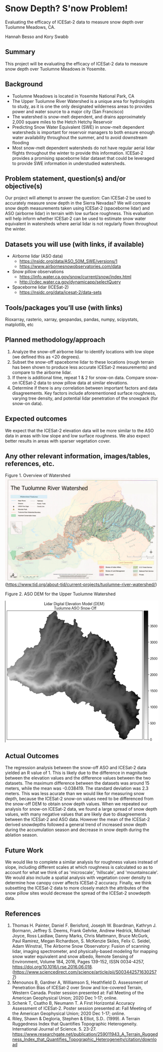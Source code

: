 # Snow Depth? S'now Problem!
Evaluating the efficacy of ICESat-2 data to measure snow depth over Tuolumne Meadows, CA.

Hannah Besso and Kory Swabb 

## Summary
This project will be evaluating the efficacy of ICESat-2 data to measure snow depth over Tuolumne Meadows in Yosemite.

## Background
* Tuolumne Meadows is located in Yosemite National Park, CA
* The Upper Tuolumne River Watershed is a unique area for hydrologists to study, as it is one the only designated wilderness areas to provides power and water source to a major city (San Francisco)
* The watershed is snow-melt dependent, and drains approximately 2,000 square miles to the Hetch Hetchy Reservoir
* Predicting Snow Water Equivalent (SWE) in snow-melt dependent watersheds is important for reservoir managers to both ensure enough water availability throughout the summer, and to avoid downstream flooding
* Most snow-melt dependent watersheds do not have regular aerial lidar flights throughout the winter to provide this information. ICESat-2 provides a promising spaceborne lidar dataset that could be leveraged to provide SWE information in understudied watersheds.

## Problem statement, question(s) and/or objective(s)
Our project will attempt to answer the question: Can ICESat-2 be used to accurately measure snow depth in the Sierra Nevadas? We will compare snow depth measurements taken using ICESat-2 (spaceborne lidar) and ASO (airborne lidar) in terrain with low surface roughness. This evaluation will help inform whether ICESat-2 can be used to estimate snow water equivalent in watersheds where aerial lidar is not regularly flown throughout the winter.

## Datasets you will use (with links, if available)
* Airborne lidar (ASO data)
   * https://nsidc.org/data/ASO_50M_SWE/versions/1
   * https://www.airbornesnowobservatories.com/data
* Snow pillow observations
   * https://info.water.ca.gov/snow/current/snow/index.html
   * http://cdec.water.ca.gov/dynamicapp/selectQuery
* Spaceborne lidar (ICESat-2)
   * https://nsidc.org/data/icesat-2/data-sets

## Tools/packages you’ll use (with links)
Rioxarray, rasterio, xarray, geopandas, pandas, numpy, scipystats, matplotlib, etc

## Planned methodology/approach
1. Analyze the snow-off airborne lidar to identify locations with low slope (we defined this as <20 degrees). 
2. Subset the snow-off spaceborne lidar to these locations (rough terrain has been shown to produce less accurate ICESat-2 measurements) and compare to the airborne lidar. 
3. If there is additional time, repeat 1 & 2 for snow-on data. Compare snow-on ICESat-2 data to snow pillow data at similar elevations.
5. Determine if there is any correlation between important factors and data disagreements. Key factors include aforementioned surface roughness, varying tree density, and potential lidar penetration of the snowpack (for snow-on data).

## Expected outcomes
We expect that the ICESat-2 elevation data will be more similar to the ASO data in areas with low slope and low surface roughness. We also expect better results in areas with sparser vegetation cover.

## Any other relevant information, images/tables, references, etc.

Figure 1. Overview of Watershed
![alt text](https://github.com/UW-GDA/ICESat-2_Snowdepth/blob/main/tuolumne-river-watershed.jpg)
(https://www.tid.org/about-tid/current-projects/tuolumne-river-watershed/)

Figure 2. ASO DEM for the Upper Tuolumne Watershed

![alt text](https://github.com/UW-GDA/ICESat-2_Snowdepth/blob/main/ASO_SnowOff.png)

## Actual Outcomes
The regression analysis between the snow-off ASO and ICESat-2 data yielded an R value of 1. This is likely due to the difference in magnitude between the elevation values and the difference values between the two datasets. The maximum difference between the datasets was around 15 meters, while the mean was -0.038419. The standard deviation was 2.3 meters. This was less acurate than we would like for measuring snow depth, because the ICESat-2 snow-on values need to be differenced from the snow-off DEM to obtain snow depth values. When we repeated our analysis for snow-on ICESat-2 data, we found a large spread of snow depth values, with many negative values that are likely due to disagreements between the ICESat-2 and ASO data. However the mean of the ICESat-2 derived snowdepths followed a general trend of increased snow depth during the accumulation season and decrease in snow depth during the ablation season.

## Future Work

We would like to complete a similar analysis for roughness values instead of slope, including different scales at which roughness is calculated so as to account for what we think of as 'microscale', 'hillscale', and 'mountainscale'. We would also include a spatial analysis with vegetation cover density to determine how canopy cover affects ICESat-2 accuracy. Finally, we think subsetting the ICESat-2 data to more closely match the attributes of the snow pillow sites would decrease the spread of the ICESat-2 snowdepth data.

## References
1. Thomas H. Painter, Daniel F. Berisford, Joseph W. Boardman, Kathryn J. Bormann, Jeffrey S. Deems, Frank Gehrke, Andrew Hedrick, Michael Joyce, Ross Laidlaw, Danny Marks, Chris Mattmann, Bruce McGurk, Paul Ramirez, Megan Richardson, S. McKenzie Skiles, Felix C. Seidel, Adam Winstral, The Airborne Snow Observatory: Fusion of scanning lidar, imaging spectrometer, and physically-based modeling for mapping snow water equivalent and snow albedo, Remote Sensing of Environment, Volume 184, 2016, Pages 139-152, ISSN 0034-4257, https://doi.org/10.1016/j.rse.2016.06.018. (https://www.sciencedirect.com/science/article/pii/S0034425716302577)
2. Menounos B, Gardner A, Williamson S, Heathfield D. Assessment of Penetration Bias of ICESat-2 over Snow and Ice-covered Terrain, Western Canada. Poster session presented at: Fall Meeting of the American Geophysical Union; 2020 Dec 1-17; online.
3. Schenk T, Csatho B, Neumann T. A First Horizontal Accuracy Assessment of ICESat-2. Poster session presented at: Fall Meeting of the American Geophysical Union; 2020 Dec 1-17; online.
4. Riley, Shawn & Degloria, Stephen & Elliot, S.D.. (1999). A Terrain Ruggedness Index that Quantifies Topographic Heterogeneity. International Journal of Science. 5. 23-27. https://www.researchgate.net/publication/259011943_A_Terrain_Ruggedness_Index_that_Quantifies_Topographic_Heterogeneity/citation/download
